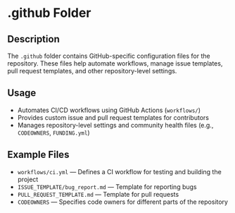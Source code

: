# .github Folder

## Description
The `.github` folder contains GitHub-specific configuration files for the repository. These files help automate workflows, manage issue templates, pull request templates, and other repository-level settings.

## Usage
- Automates CI/CD workflows using GitHub Actions (`workflows/`)
- Provides custom issue and pull request templates for contributors
- Manages repository-level settings and community health files (e.g., `CODEOWNERS`, `FUNDING.yml`)

## Example Files
- `workflows/ci.yml` — Defines a CI workflow for testing and building the project
- `ISSUE_TEMPLATE/bug_report.md` — Template for reporting bugs
- `PULL_REQUEST_TEMPLATE.md` — Template for pull requests
- `CODEOWNERS` — Specifies code owners for different parts of the repository
